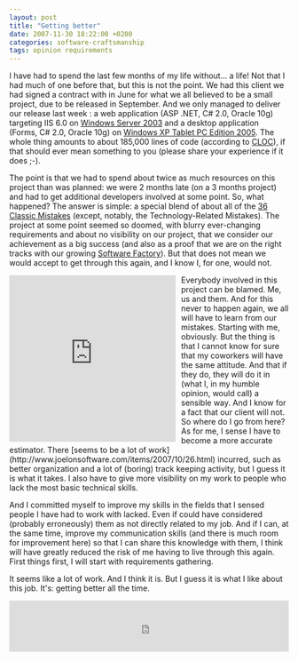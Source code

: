 ```yaml
---
layout: post
title: "Getting better"
date: 2007-11-30 18:22:00 +0200
categories: software-craftsmanship
tags: opinion requirements
---
```


I have had to spend the last few months of my life without... a life! Not that I had much of one before that, but this is not the point. We had this client we had signed a contract with in June for what we all believed to be a small project, due to be released in September. And we only managed to deliver our release last week : a web application (ASP .NET, C# 2.0, Oracle 10g) targeting IIS 6.0 on [Windows Server 2003](http://www.microsoft.com/windowsserver2003/default.mspx) and a desktop application (Forms, C# 2.0, Oracle 10g) on [Windows XP Tablet PC Edition 2005](http://www.microsoft.com/windowsxp/tabletpc/default.mspx). The whole thing amounts to about 185,000 lines of code (according to [CLOC](http://cloc.sourceforge.net/)), if that should ever mean something to you (please share your experience if it does ;-).

The point is that we had to spend about twice as much resources on this project than was planned: we were 2 months late (on a 3 months project) and had to get additional developers involved at some point. So, what happened? The answer is simple: a special blend of about all of the [36 Classic Mistakes](https://web.archive.org/web/20080131094037/http://blogs.construx.com/blogs/stevemcc/archive/2007/06/15/Classic-Mistakes-Updated.aspx) (except, notably, the Technology-Related Mistakes). The project at some point seemed so doomed, with blurry ever-changing requirements and about no visibility on our project, that we consider our achievement as a big success (and also as a proof that we are on the right tracks with our growing [Software Factory](http://www.softwarefactories.com/)). But that does not mean we would accept to get through this again, and I know I, for one, would not.

<iframe align="left" frameborder="0" scrolling="no" style="margin-right:10px" src="https://books.google.com/books?id=U5VCAwAAQBAJ&lpg=PP1&dq=Software%20Estimation%3A%20Demystifying%20the%20Black%20Art&pg=PP1&output=embed" width="300px" height="300px"></iframe>
Everybody involved in this project can be blamed. Me, us and them. And for this never to happen again, we all will have to learn from our mistakes. Starting with me, obviously. But the thing is that I cannot know for sure that my coworkers will have the same attitude. And that if they do, they will do it in (what I, in my humble opinion, would call) a sensible way. And I know for a fact that our client will not. So where do I go from here? As for me, I sense I have to become a more accurate estimator. There [seems to be a lot of work](http://www.joelonsoftware.com/items/2007/10/26.html) incurred, such as better organization and a lot of (boring) track keeping activity, but I guess it is what it takes. I also have to give more visibility on my work to people who lack the most basic technical skills.

<!--iframe align="right" frameborder="0" scrolling="no" style="margin-left:10px" src="https://books.google.com/books?id=WcO3Ca9NuvQC&lpg=PP1&dq=Software%20Requirements,%20Second%20Edition&pg=PP1&output=embed" width="300px" height="300px"></iframe-->
And I committed myself to improve my skills in the fields that I sensed people I have had to work with lacked. Even if could have considered (probably erroneously) them as not directly related to my job. And if I can, at the same time, improve my communication skills (and there is much room for improvement here) so that I can share this knowledge with them, I think will have greatly reduced the risk of me having to live through this again. First things first, I will start with requirements gathering.

It seems like a lot of work. And I think it is. But I guess it is what I like about this job. It's: getting better all the time.
<iframe scrolling="no" frameborder="0" allowTransparency="true" src="https://www.deezer.com/plugins/player?format=classic&autoplay=false&color=ff0000&layout=dark&size=medium&type=tracks&id=555640762&app_id=1" width="100%" height="92px"></iframe>
